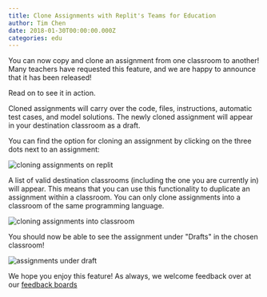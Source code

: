 ```yaml
---
title: Clone Assignments with Replit's Teams for Education
author: Tim Chen
date: 2018-01-30T00:00:00.000Z
categories: edu
---
```


You can now copy and clone an assignment from one classroom to another!  Many teachers have requested this feature, and we are happy to announce that it has been released!

Read on to see it in action.

Cloned assignments will carry over the code, files, instructions, automatic test cases, and model solutions.  The newly cloned assignment will appear in your destination classroom as a draft.

You can find the option for cloning an assignment by clicking on the three dots next to an assignment:

![cloning assignments on replit](/public/images/blog/clone-assignment-option.png)

A list of valid destination classrooms (including the one you are currently in) will appear.  This means that you can use this functionality to duplicate an assignment within a classroom.  You can only clone assignments into a classroom of the same programming language.

![cloning assignments into classroom](/public/images/blog/clone-assignment-choose.png)

You should now be able to see the assignment under "Drafts" in the chosen classroom!

![assignments under draft](/public/images/blog/clone-assignment-result.png)

We hope you enjoy this feature!  As always, we welcome feedback over at our [feedback boards](https://repl.it/feedback)
